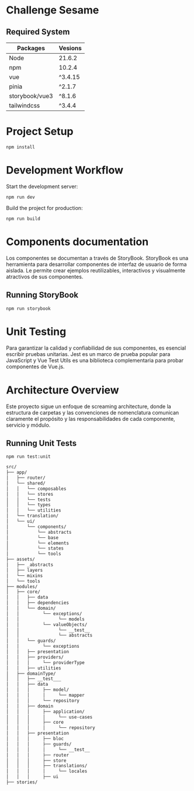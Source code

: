 # Challenge Sesame

## Required System

| Packages       | Vesions |
| -------------- | ------- |
| Node           | 21.6.2  |
| npm            | 10.2.4  |
| vue            | ^3.4.15 |
| pinia          | ^2.1.7  |
| storybook/vue3 | ^8.1.6  |
| tailwindcss    | ^3.4.4  |

# Project Setup
```
npm install
```

# Development Workflow
Start the development server:

```
npm run dev
```

Build the project for production:

```
npm run build
```
# Components documentation
Los componentes se documentan a través de StoryBook.
StoryBook es una herramienta para desarrollar componentes de interfaz de usuario de forma aislada. Le permite crear ejemplos reutilizables, interactivos y visualmente atractivos de sus componentes.

## Running StoryBook
```
npm run storybook
```

# Unit Testing

Para garantizar la calidad y confiabilidad de sus componentes, es esencial escribir pruebas unitarias. Jest es un marco de prueba popular para JavaScript y Vue Test Utils es una biblioteca complementaria para probar componentes de Vue.js.

# Architecture Overview
Este proyecto sigue un enfoque de screaming architecture, donde la estructura de carpetas y las convenciones de nomenclatura comunican claramente el propósito y las responsabilidades de cada componente, servicio y módulo.

## Running Unit Tests
```
npm run test:unit
```

```bash
src/
├── app/
│   ├── router/
│   └── shared/
│   │   └── composables
│   │   └── stores
│   │   └── tests
│   │   └── types
│   │   └── utilities
│   └── translation/
│   └── ui/
│       └── components/
│           └── abstracts
│           └── base
│           └── elements
│           └── states
│           └── tools
├── assets/
│   ├── _abstracts
│   ├── layers
│   └── mixins
│   └── tools
├── modules/
│   ├── core/
│   │   ├── data
│   │   ├── dependencies
│   │   └── domain/
│   │         └── exceptions/
│   │               └── models
│   │         └── valueObjects/
│   │               └── __test__
│   │               └── abstracts
│   │   └── guards/
│   │         └── exceptions
│   │   ├── presentation
│   │   ├── providers/
│   │   │     └── providerType
│   │   ├── utilities
│   ├── domainType/
│   │   ├── __test___
│   │   ├── data
│   │   │     ├── model/
│   │   │     │     └── mapper
│   │   │     └── repository
│   │   ├── domain
│   │   │     ├── application/
│   │   │     │     └── use-cases
│   │   │     ├── core
│   │   │     │     └── repository
│   │   ├── presentation
│   │   │     ├── bloc
│   │   │     ├── guards/
│   │   │     │     └── __test__
│   │   │     ├── router
│   │   │     ├── store
│   │   │     ├── translations/
│   │   │     │     └── locales
│   │   │     ├── ui
├── stories/
```